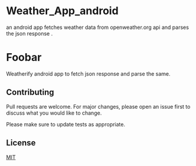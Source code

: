 # Weather_App_android
an android app fetches weather data from openweather.org api and parses the json response .

# Foobar
Weatherify android app to fetch json response and parse the same.

## Contributing
Pull requests are welcome. For major changes, please open an issue first to discuss what you would like to change.

Please make sure to update tests as appropriate.

## License
[MIT](https://choosealicense.com/licenses/mit/)
